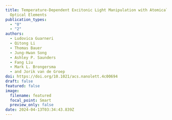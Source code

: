 ```yaml
---
title: Temperature-Dependent Excitonic Light Manipulation with Atomically Thin
  Optical Elements
publication_types:
  - "0"
  - "2"
authors:
  - Ludovica Guarneri
  - Qitong Li
  - Thomas Bauer
  - Jung-Hwan Song
  - Ashley P. Saunders
  - Fang Liu
  - Mark L. Brongersma
  - and Jorik van de Groep
doi: https://doi.org/10.1021/acs.nanolett.4c00694
draft: false
featured: false
image:
  filename: featured
  focal_point: Smart
  preview_only: false
date: 2024-04-13T03:34:43.839Z
---
```


